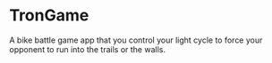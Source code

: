 # TronGame
A bike battle game app that you control your light cycle to force your opponent to run into the trails or the walls. 
